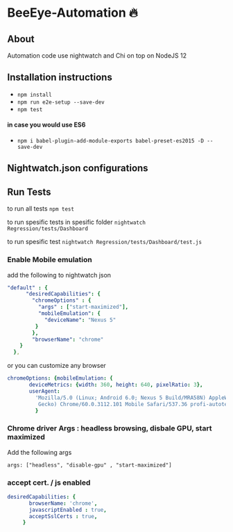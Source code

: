 # BeeEye-Automation  :fire:
## About ##
Automation code use nightwatch and Chi on top on NodeJS 12 

## Installation instructions ##
- ` npm install `
- ` npm run e2e-setup --save-dev `
- ` npm test `

#### in case you would use ES6 ####
- ` npm i babel-plugin-add-module-exports babel-preset-es2015 -D --save-dev `

## Nightwatch.json configurations ##

## Run Tests ##

to run all tests 
` npm test `

to run spesific tests in spesific folder 
` nightwatch Regression/tests/Dashboard `

to run spesific test 
` nightwatch Regression/tests/Dashboard/test.js `

### Enable Mobile emulation ### 
add the following to nightwatch json

```yaml
"default" : {
      "desiredCapabilities": {
        "chromeOptions" : {
          "args" : ["start-maximized"],
          "mobileEmulation": {
            "deviceName": "Nexus 5"
         }
        },
        "browserName": "chrome"
    }
  },
 ```
 or you can customize any browser  
 ```yaml 
 chromeOptions: {mobileEmulation: {
        deviceMetrics: {width: 360, height: 640, pixelRatio: 3},
        userAgent:
          'Mozilla/5.0 (Linux; Android 6.0; Nexus 5 Build/MRA58N) AppleWebKit/537.36 (KHTML, like 
           Gecko) Chrome/60.0.3112.101 Mobile Safari/537.36 profi-autotest',
          }
```

### Chrome driver Args : headless browsing, disbale GPU, start maximized ###
 Add the following args 
 ```
 args: ["headless", "disable-gpu" , "start-maximized"]
 ```
 
 ### accept cert. / js enabled ###
 ```yaml
 desiredCapabilities: {
        browserName: 'chrome',
        javascriptEnabled : true,
        acceptSslCerts : true,
      }
 ```
